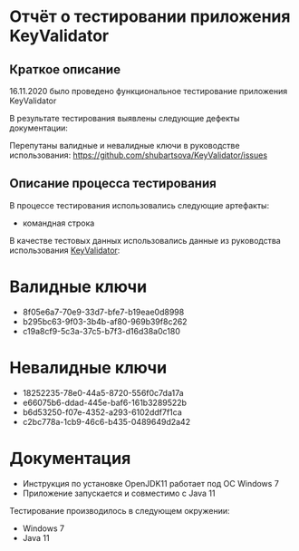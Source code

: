 
# Отчёт о тестировании приложения KeyValidator

## Краткое описание

16.11.2020  было проведено функциональное тестирование приложения KeyValidator

В результате тестирования выявлены следующие дефекты документации:

Перепутаны валидные и невалидные ключи в руководстве использования:  https://github.com/shubartsova/KeyValidator/issues

## Описание процесса тестирования

В процессе тестирования использовались следующие артефакты:

* командная строка

В качестве тестовых данных использовались данные из руководства использования  [KeyValidator](https://github.com/netology-code/javaqa-homeworks/blob/master/intro/user-manual.md#%D1%80%D1%83%D0%BA%D0%BE%D0%B2%D0%BE%D0%B4%D1%81%D1%82%D0%B2%D0%BE-%D0%B8%D1%81%D0%BF%D0%BE%D0%BB%D1%8C%D0%B7%D0%BE%D0%B2%D0%B0%D0%BD%D0%B8%D1%8F-keyvalidator):
# Валидные ключи
* 8f05e6a7-70e9-33d7-bfe7-b19eae0d8998
* b295bc63-9f03-3b4b-af80-969b39f8c262
* c19a8cf9-5c3a-37c5-b7f3-d16d38a0c180
# Невалидные ключи
* 18252235-78e0-44a5-8720-556f0c7da17a
* e66075b6-ddad-445e-baf6-161b3289522b
* b6d53250-f07e-4352-a293-6102ddf7f1ca
* c2bc778a-1cb9-46c6-b435-0489649d2a42
# Документация
* Инструкция по установке OpenJDK11 работает под ОС Windows 7
* Приложение запускается и совместимо с Java 11

Тестирование производилось в следующем окружении:
* Windows 7
* Java 11

